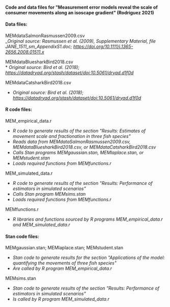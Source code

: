 #### Code and data files for "Measurement error models reveal the scale of consumer movements along an isoscape gradient" (Rodríguez 2021)

#### Data files:
MEMdataSalmonRasmussen2009.csv  
 __Original source: Rasmussen et al. (2009), Supplementary Material, file JANE_1511_sm_AppendixS1.doc; https://doi.org/10.1111/j.1365-2656.2008.01511.x_

MEMdataBluesharkBird2018.csv  
\* _Original source: Bird et al. (2018); https://datadryad.org/stash/dataset/doi:10.5061/dryad.d1f0d_

MEMdataCatsharkBird2018.csv  
* _Original source: Bird et al. (2018); https://datadryad.org/stash/dataset/doi:10.5061/dryad.d1f0d_

#### R code files:
MEM_empirical_data.r
* _R code to generate results of the section "Results: Estimates of movement scale and fractionation in three fish species"_
* _Reads data from MEMdataSalmonRasmussen2009.csv, MEMdataBluesharkBird2018.csv, or MEMdataCatsharkBird2018.csv_
* _Calls Stan programs MEMgaussian.stan, MEMlaplace.stan, or MEMstudent.stan_
* _Loads required functions from MEMfunctions.r_

MEM_simulated_data.r
* _R code to generate results of the section "Results: Performance of estimators in simulated scenarios"_
* _Calls Stan program MEMsims.stan_
* _Loads required functions from MEMfunctions.r_

MEMfunctions.r
* _R libraries and functions sourced by R programs MEM_empirical_data.r and MEM_simulated_data.r_

#### Stan code files:
MEMgaussian.stan; MEMlaplace.stan; MEMstudent.stan
* _Stan code to generate results for the section "Applications of the model: quantifying the movements of three fish species"_
* _Are called by R program MEM_empirical_data.r_

MEMsims.stan
* _Stan code to generate results of the section "Results: Performance of estimators in simulated scenarios"_
* _Is called by R program MEM_simulated_data.r_
